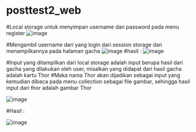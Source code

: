 # posttest2_web

#Local storage untuk menyimpan username dan password pada menu register
![image](https://user-images.githubusercontent.com/102679486/227724262-aa754391-92d3-45ce-b390-0f143dca799e.png)

#Mengambil username dari yang login dari session storage dan menampilkannya pada halaman gacha
![image](https://user-images.githubusercontent.com/102679486/227724515-8209951a-59a1-43b3-8e8f-c6624a6ea5f3.png)
#hasil : 
![image](https://user-images.githubusercontent.com/102679486/227724454-782a6690-7b4f-4b18-9e7e-e21f5f362a07.png)

#Input yang ditampilkan dari local storage adalah input berupa hasil dari gacha yang dilakukan oleh user, misalkan yang didapat dari hasil gacha adalah kartu Thor
#Maka nama Thor akan dijadikan sebagai input yang kemudian dibaca pada menu collection sebagai file gambar, sehingga hasil input dari thor adalah gambar Thor

![image](https://user-images.githubusercontent.com/102679486/227724726-1936cbfd-6114-423c-bb69-647e36c818a4.png)

#Hasil :

![image](https://user-images.githubusercontent.com/102679486/227724751-cfdf520e-2365-457c-b432-ee467c306c98.png)

